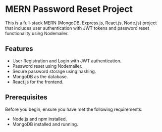 # MERN Password Reset Project

This is a full-stack MERN (MongoDB, Express.js, React.js, Node.js) project that includes user authentication with JWT tokens and password reset functionality using Nodemailer.

## Features

- User Registration and Login with JWT authentication.
- Password reset using Nodemailer.
- Secure password storage using hashing.
- MongoDB as the database.
- React.js for the frontend.

## Prerequisites

Before you begin, ensure you have met the following requirements:

- Node.js and npm installed.
- MongoDB installed and running.


